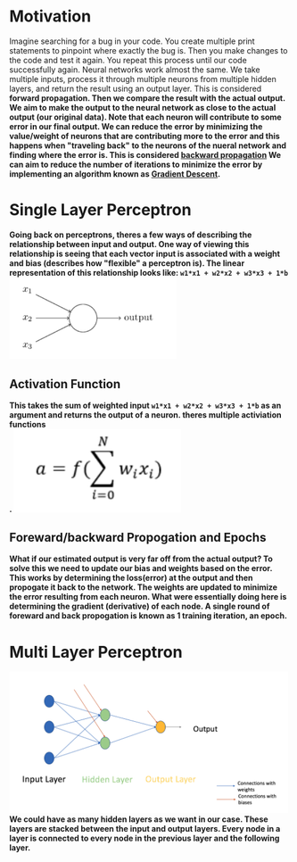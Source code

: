 # Motivation
Imagine searching for a bug in your code. You create multiple print statements to pinpoint where exactly the bug is. Then you make changes to the code and test it again. You repeat this process until our code successfully again. Neural networks work almost the same. We take multiple inputs, process it through multiple neurons from multiple hidden layers, and return the result using an output layer. This is considered <b>forward propagation<b>. Then we compare the result with the actual output. We aim to make the output to the neural network as close to the actual output (our original data). Note that each neuron will contribute to some error in our final output. We can reduce the error by minimizing the value/weight of neurons that are contributing more to the error and this happens when "traveling back" to the neurons of the nueral network and finding where the error is. This is considered <a href="https://en.wikipedia.org/wiki/Backpropagation"><b>backward propagation</b></a> We can aim to reduce the number of iterations to minimize the error by implementing an algorithm known as <a href="https://en.wikipedia.org/wiki/Gradient_descent"><b>Gradient Descent</b><a/>.
  
# Single Layer Perceptron
Going back on perceptrons, theres a few ways of describing the relationship between input and output. One way of viewing this relationship is seeing that each vector input is associated with a weight and bias (describes how "flexible" a perceptron is). The linear representation of this relationship looks like: `w1*x1 + w2*x2 + w3*x3 + 1*b`<br>
<img src="./Assets/p.png" width="300"></img>
  
## Activation Function
This takes the sum of weighted input `w1*x1 + w2*x2 + w3*x3 + 1*b` as an argument and returns the output of a neuron. theres multiple activiation functions<br>.
<img src="Assets/activationfunction.png" width="300"></img>
  
## Foreward/backward Propogation and Epochs
What if our estimated output is very far off from the actual output? To solve this we need to update our bias and weights based on the error. This works by determining the loss(error) at the output and then propogate it back to the network. The weights are updated to minimize the error resulting from each neuron. What were essentially doing here is determining the gradient (derivative) of each node. A single round of foreward and back propogation is known as 1 training iteration, an <b>epoch</b>.
  
# Multi Layer Perceptron
<img src="./Assets/multilayer.png" width="500"></img><br>
We could have as many hidden layers as we want in our case. These layers are stacked between the input and output layers. Every node in a layer is connected to every node in the previous layer and the following layer. 


                    


 

